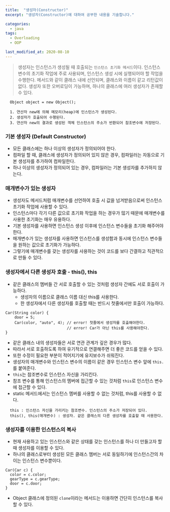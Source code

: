 ```yaml
---
title:  "생성자(Constructor)"
excerpt: "생성자(Constructor)에 대하여 공부한 내용을 기술합니다."

categories:
  - java
tags:
  - Overloading
  - OOP

last_modified_at: 2020-08-10
---
```


> 생성자는 인스턴스가 생성될 때 호출되는 `인스턴스 초기화 메서드`이다.
> 인스턴스 변수의 초기화 작업에 주로 사용되며, 인스턴스 생성 시에 실행되어야 할 작업을 수행한다.
> 메서드와 같이 클래스 내에 선언되며, 클래스와 이름이 같고 리턴값이 없다.
> 생성자 또한 오버로딩이 가능하며, 하나의 클래스에 여러 생성자가 존재할 수 있다.

```
  Object object = new Object();

  1. 연산자 new에 의해 메모리(heap)에 인스턴스가 생성된다.
  2. 생성자가 호출되어 수행된다.
  3. 연산자 new의 결과로 생성된 객체 인스턴스의 주소가 반환되어 참조변수에 저장된다.
```

### 기본 생성자 (Default Constructor)
* 모든 클래스에는 하나 이상의 생성자가 정의되어야 한다.
* 컴파일 할 때, 클래스에 생성자가 정의되어 있지 않은 경우, 컴파일러는 자동으로 기본 생성자를 추가하여 컴파일한다.
* 하나 이상의 생성자가 정의되어 있는 경우, 컴파일러는 기본 생성자를 추가하지 않는다.

### 매개변수가 있는 생성자
* 생성자도 메서드처럼 매개변수를 선언하여 호출 시 값을 넘겨받음으로써 인스턴스 초기화 작업에 사용할 수 있다.
* 인스턴스마다 각기 다른 값으로 초기화 작업을 하는 경우가 많기 때문에 매개변수를 사용한 초기화는 매우 유용하다.
* 기본 생성자를 사용하면 인스턴스 생성 이후에 인스턴스 변수들을 초기화 해주어야 한다.
* 매개변수가 있는 생성자를 사용하면 인스턴스를 생성함과 동시에 인스턴스 변수들을 원하는 값으로 초기화가 가능하다.
* 그렇기에 매개변수를 갖는 생성자를 사용하는 것이 코드를 보다 간결하고 직관적으로 만들 수 있다.

### 생성자에서 다른 생성자 호출 - this(), this
* 같은 클래스의 멤버들 간 서로 호출할 수 있는 것처럼 생성자 간에도 서로 호출이 가능하다.
  - 생성자의 이름으로 클래스 이름 대신 this를 사용한다.
  - 한 생성자에서 다른 생성자를 호출할 때는 반드시 첫줄에서만 호출이 가능하다.

```
Car(String color) {
    door = 5;
    Car(color, "auto", 4); // error! 첫줄에서 생성자를 호출해야한다.
                           // error! Car가 아닌 this를 사용해야한다.
}
```

* 같은 클래스 내의 생성자들은 서로 연관 관계가 깊은 경우가 많다.
* 따라서 서로 호출하도록 하여 유기적으로 연결해주면 더 좋은 코드를 얻을 수 있다.
* 또한 수정이 필요한 부분이 적어지기에 유지보수가 쉬워진다.
* 생성자의 매개변수와 인스턴스 변수의 이름이 같은 경우 인스턴스 변수 앞에 `this.`를 붙여준다.
* `this`는 참조변수로 인스턴스 자신을 가리킨다. 
* 참조 변수를 통해 인스턴스의 멤버에 접근할 수 있는 것처럼 `this`로 인스턴스 변수에 접근할 수 있다.
* static 메서드에서는 인스턴스 멤버를 사용할 수 없는 것처럼, this를 사용할 수 없다. 

```
  this : 인스턴스 자신을 가리키는 참조변수. 인스턴스의 주소가 저장되어 있다.
  this(), this(매개변수) : 생성자. 같은 클래스의 다른 생성자를 호출할 때 사용한다.
```

### 생성자를 이용한 인스턴스의 복사
* 현재 사용하고 있는 인스턴스와 같은 상태를 갖는 인스턴스를 하나 더 만들고자 할 때 생성자를 이용할 수 있다.
* 하나의 클래스로부터 생성된 모든 클래스 멤버는 서로 동일하기에 인스턴스간의 차이는 인스턴스 변수뿐이다.

```
Car(Car c) {
  color = c.color;
  gearType = c.gearType;
  door = c.door;
}
```

* Object 클래스에 정의된 `clone`이라는 메서드는 이용하면 간단히 인스턴스를 복사할 수 있다.